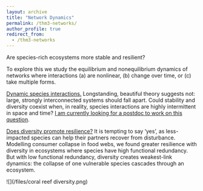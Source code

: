 ```yaml
---
layout: archive
title: "Network Dynamics"
permalink: /thm3-networks/
author_profile: true
redirect_from:
  - /thm3-networks
---
```


Are species-rich ecosystems more stable and resilient? 

To explore this we study the equilibrium and nonequilibrium dynamics of networks where interactions (a) are nonlinear, (b) change over time, or (c) take multiple forms.

<ins>Dynamic species interactions.</ins> Longstanding, beautiful theory suggests not: large, strongly interconnected systems should fall apart. Could stability and diversity coexist when, in reality, species interactions are highly intermittent in space and time? [I am currently looking for a postdoc to work on this question](https://resiliencelab.github.io/join/).

<ins>Does diversity promote resilience?</ins> It is tempting to say ‘yes’, as less-impacted species can help their partners recover from disturbance. Modelling consumer collapse in food webs, we found greater resilience with diversity in ecosystems where species have high functional redundancy. But with low functional redundancy, diversity creates weakest-link dynamics: the collapse of one vulnerable species cascades through an ecosystem.


![](/files/coral reef diversity.png)


